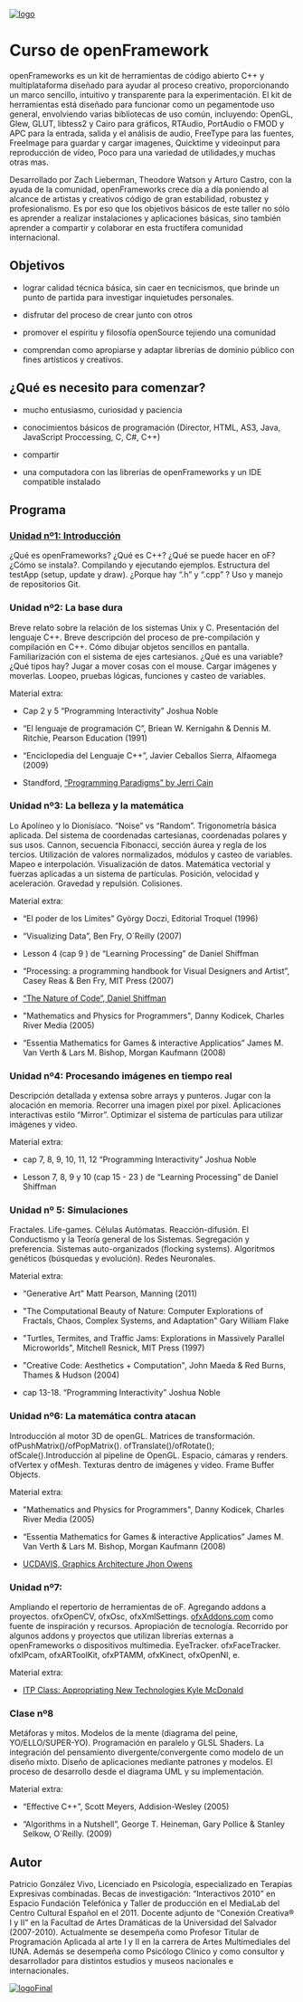 [![logo](http://www.patriciogonzalezvivo.com/images/tutoriales/oF-workshop.jpg)](http://www.patriciogonzalezvivo.com)

# Curso de openFramework

openFrameworks es un kit de herramientas de código abierto C++  y multiplataforma diseñado para ayudar al proceso creativo, proporcionando un marco sencillo, intuitivo  y transparente para la experimentación. El kit de herramientas está diseñado para funcionar como un pegamentode uso general, envolviendo varias bibliotecas de uso común, incluyendo: OpenGL, Glew, GLUT, libtess2 y Cairo para gráficos, RTAudio, PortAudio o FMOD y APC para la entrada, salida y el análisis de audio, FreeType para las fuentes, FreeImage para guardar y cargar imagenes, Quicktime y videoinput para reproducción de vídeo, Poco para una variedad de utilidades,y muchas otras mas.

Desarrollado por Zach Lieberman, Theodore Watson y Arturo Castro, con la ayuda de la comunidad, openFrameworks crece día a día poniendo al alcance de artistas y creativos código de gran estabilidad, robustez y profesionalismo. Es por eso que los objetivos básicos de este taller no sólo es aprender a realizar instalaciones y aplicaciones básicas, sino también aprender a compartir y colaborar en esta fructífera comunidad internacional. 


## Objetivos

- lograr calidad técnica básica, sin caer en tecnicismos, que brinde un punto de partida para investigar inquietudes personales.
- disfrutar del proceso de crear junto con otros

- promover el espíritu y filosofía openSource tejiendo una comunidad

- comprendan como apropiarse y adaptar librerías de dominio público  con fines artísticos y creativos.


## ¿Qué es necesito para comenzar?

- mucho entusiasmo, curiosidad y paciencia

- conocimientos básicos de programación (Director, HTML, AS3, Java, JavaScript Proccessing, C, C#, C++)

- compartir

- una computadora con las librerías de openFrameworks y un IDE compatible instalado


## Programa

### [Unidad nº1: Introducción](https://github.com/patriciogonzalezvivo/cursoOF/blob/master/unidad1/README.md)
¿Qué es openFrameworks? ¿Qué es C++? ¿Qué se puede hacer en oF? ¿Cómo se instala?. Compilando y ejecutando ejemplos. Estructura del testApp (setup, update y draw). ¿Porque hay “.h” y “.cpp” ? Uso y manejo de repositorios Git.
### Unidad nº2: La base dura
Breve relato sobre la relación de los sistemas Unix y C. Presentación del lenguaje C++. Breve descripción del proceso de pre-compilación y compilación en C++. Cómo dibujar objetos sencillos en pantalla. Familiarización con el sistema de ejes cartesianos. ¿Qué es una variable? ¿Qué tipos hay? Jugar a mover cosas con el mouse. Cargar imágenes y moverlas. Loopeo, pruebas lógicas, funciones y casteo de variables. 

Material extra:

- Cap 2 y 5 “Programming Interactivity” Joshua Noble

- “El lenguaje de programación C”, Briean W. Kernigahn & Dennis M. Ritchie, Pearson Education (1991)
- “Enciclopedia del Lenguaje C++”, Javier Ceballos Sierra, Alfaomega (2009)

- Standford, [“Programming Paradigms” by Jerri Cain](http://itunes.apple.com/us/itunes-u/programming-paradigms/id384233005)

### Unidad nº3: La belleza y la matemática
Lo Apolíneo y lo Dionisíaco. “Noise” vs “Random”. Trigonometría básica aplicada. Del sistema de coordenadas cartesianas, coordenadas polares y sus usos. Cannon, secuencia Fibonacci, sección áurea y regla de los tercios. Utilización de valores normalizados, módulos y casteo de variables. Mapeo e interpolación. Visualización de datos. Matemática vectorial y fuerzas aplicadas a un sistema de partículas. Posición, velocidad y aceleración. Gravedad y repulsión. Colisiones.


Material extra:

- “El poder de los Límites” György Doczi, Editorial Troquel (1996)
- “Visualizing Data”, Ben Fry, O´Reilly (2007)
- Lesson 4 (cap 9 ) de “Learning Processing” de Daniel Shiffman

- “Processing: a programming handbook for Visual Designers and Artist”, Casey Reas & Ben Fry, MIT Press (2007)
- [“The Nature of Code”, Daniel Shiffman](http://www.shiffman.net/teaching/nature/)

- "Mathematics and Physics for Programmers", Danny Kodicek, Charles River Media (2005)
- “Essentia Mathematics for Games & interactive Applicatios” James M. Van Verth & Lars M. Bishop, Morgan Kaufmann (2008)

### Unidad nº4: Procesando imágenes en tiempo real
Descripción detallada y extensa sobre arrays y punteros. Jugar con la alocación en memoria. Recorrer una imagen pixel por pixel. Aplicaciones interactivas estilo “Mirror”. Optimizar el sistema de partículas para utilizar imágenes y video.

Material extra:

- cap 7, 8, 9, 10, 11, 12 “Programming Interactivity” Joshua Noble
- Lesson 7,  8, 9 y 10 (cap 15 - 23 ) de “Learning Processing” de Daniel Shiffman


### Unidad nº 5: Simulaciones
Fractales. Life-games. Células Autómatas. Reacción-difusión. El Conductismo y la Teoría general de los Sistemas. Segregación y preferencia.  Sistemas auto-organizados (flocking systems). Algoritmos genéticos (búsquedas y evolución). Redes Neuronales.

Material extra:

- “Generative Art” Matt Pearson, Manning (2011)

- "The Computational Beauty of Nature: Computer Explorations of Fractals, Chaos, Complex Systems, and Adaptation" Gary William Flake
- "Turtles, Termites, and Traffic Jams: Explorations in Massively Parallel Microworlds", Mitchell Resnick, MIT Press (1997)
- "Creative Code: Aesthetics + Computation", John Maeda & Red Burns, Thames & Hudson (2004)

- cap 13-18. “Programming Interactivity” Joshua Noble


### Unidad nº6: La matemática contra atacan 
Introducción al motor 3D de openGL.  Matrices de transformación.  ofPushMatrix()/ofPopMatrix(). ofTranslate()/ofRotate(); ofScale().Introducción al pipeline de OpenGL. Espacio, cámaras y renders. ofVertex y ofMesh. Texturas dentro de imágenes y video. Frame Buffer Objects. 

Material extra:

- "Mathematics and Physics for Programmers", Danny Kodicek, Charles River Media (2005)

- “Essentia Mathematics for Games & interactive Applicatios” James M. Van Verth & Lars M. Bishop, Morgan Kaufmann (2008)

- [UCDAVIS, Graphics Architecture Jhon Owens](http://itunes.apple.com/us/itunes-u/graphics-architecture-winter/id404606990)

### Unidad nº7: 
Ampliando el repertorio de herramientas de oF. Agregando addons a proyectos. ofxOpenCV, ofxOsc, ofxXmlSettings. [ofxAddons.com](http://www.ofxaddons.com) como fuente de inspiración y recursos. Apropiación de tecnología. Recorrido por algunos addons y proyectos que utilizan librerías externas a openFrameworks o dispositivos multimedia. EyeTracker. ofxFaceTracker. ofxIPcam, ofxARToolKit, ofxPTAMM, ofxKinect, ofxOpenNI, e.

Material extra:

- [ITP Class: Appropriating New Technologies  Kyle McDonald](http://github.com/kylemcdonald/AppropriatingNewTechnologies)

### Clase nº8
Metáforas y mitos. Modelos de la mente (diagrama del peine, YO/ELLO/SUPER-YO). Programación en paralelo y GLSL Shaders. La integración del pensamiento divergente/convergente como modelo de un diseño mixto. Diseño de aplicaciones mediante patrones y modelos. El proceso de desarrollo desde el diagrama UML y su implementación.

Material extra:

- “Effective C++”, Scott Meyers, Addision-Wesley (2005)

- “Algorithms in a Nutshell”, George T. Heineman, Gary Pollice & Stanley Selkow, O´Reilly. (2009)

## Autor

Patricio González Vivo, Licenciado en Psicología, especializado en Terapias Expresivas combinadas. Becas de investigación: “Interactivos 2010” en Espacio Fundación Telefónica y  Taller de producción en el MediaLab del Centro Cultural Español en el 2011.  Docente adjunto de “Conexión Creativa® I y II” en la Facultad de Artes Dramáticas de la Universidad del Salvador (2007-2010). Actualmente se desempeña como Profesor Titular de Programación Aplicada al arte I y II en la carrera de Artes Multimediales del IUNA. Además se desempeña como Psicólogo Clínico y como consultor y desarrollador para distintos estudios y museos nacionales e internacionales. 

[![logoFinal](http://www.patriciogonzalezvivo.com/greenTreePie.jpg)](http://www.patriciogonzalezvivo.com)